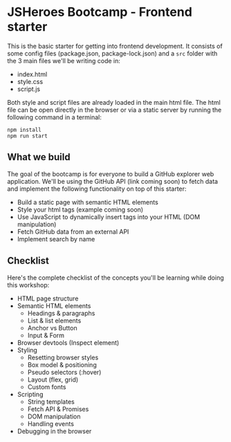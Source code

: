 # JSHeroes Bootcamp - Frontend starter

This is the basic starter for getting into frontend development. It consists of some config files (package.json, package-lock.json) and a `src` folder with the 3 main files we'll be writing code in:
- index.html
- style.css
- script.js
 
Both style and script files are already loaded in the main html file. The html file can be open directly in the browser or via a static server by running the following command in a terminal:
```
npm install
npm run start
```

## What we build

The goal of the bootcamp is for everyone to build a GitHub explorer web application. We'll be using the GitHub API (link coming soon) to fetch data and implement the following functionality on top of this starter:
- Build a static page with semantic HTML elements
- Style your html tags (example coming soon)
- Use JavaScript to dynamically insert tags into your HTML (DOM manipulation)
- Fetch GitHub data from an external API
- Implement search by name

## Checklist

Here's the complete checklist of the concepts you'll be learning while doing this workshop: 

- HTML page structure
- Semantic HTML elements
    - Headings & paragraphs
    - List & list elements
    - Anchor vs Button
    - Input & Form
 - Browser devtools (Inspect element)
 - Styling
    - Resetting browser styles
    - Box model & positioning
    - Pseudo selectors (:hover)
    - Layout (flex, grid)
    - Custom fonts
 - Scripting
    - String templates
    - Fetch API & Promises
    - DOM manipulation
    - Handling events
 - Debugging in the browser
